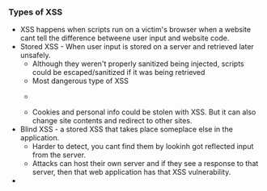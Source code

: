 ### Types of XSS

* XSS happens when scripts run on a victim's browser when a website cant tell the difference betweene user input and website code.
* Stored XSS - When user input is stored on a server and retrieved later unsafely.
    * Although they weren't properly sanitized being injected, scripts could be escaped/sanitized if it was being retrieved 
    * Most dangerous type of XSS
    * <p><script> alert('XSS by Vickie'); </script></p>
    * Cookies and personal info could be stolen with XSS. But it can also change site contents and redirect to other sites.
 * Blind XSS - a stored XSS that takes place someplace else in the application.
    * Harder to detect, you cant find them by lookinh got reflected input from the server.
    * Attacks can host their own server and if they see a response to that server, then that web application has that XSS vulnerability.
 *
